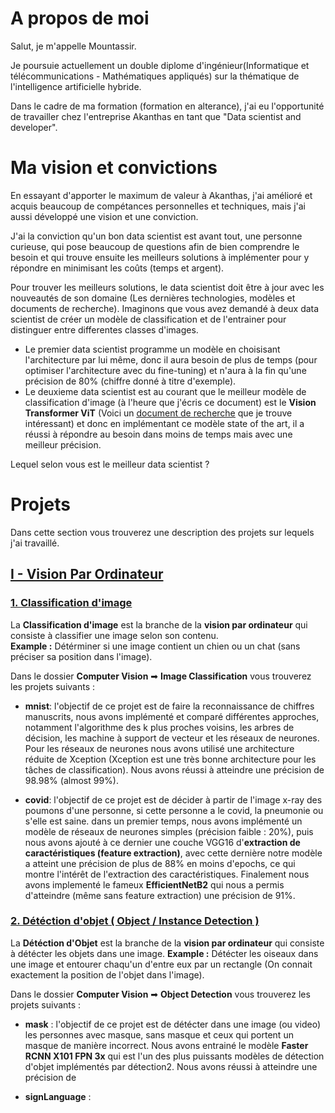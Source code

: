 # A propos de moi
Salut, je m'appelle Mountassir.

Je poursuie actuellement un double diplome d'ingénieur(Informatique et télécommunications - Mathématiques appliqués) sur la thématique de l'intelligence artificielle hybride.

Dans le cadre de ma formation (formation en alterance), j'ai eu l'opportunité de travailler chez l'entreprise Akanthas en tant que "Data scientist and developer".

# Ma vision et convictions
En essayant d'apporter le maximum de valeur à Akanthas, j'ai amélioré et acquis beaucoup de compétances personnelles et techniques, mais j'ai aussi développé une vision et une conviction.

J'ai la conviction qu'un bon data scientist est avant tout, une personne curieuse, qui pose beaucoup de questions afin de bien comprendre le besoin et qui trouve ensuite les meilleurs solutions à implémenter pour y répondre en minimisant les coûts (temps et argent).

Pour trouver les meilleurs solutions, le data scientist doit être à jour avec les nouveautés de son domaine (Les dernières technologies, modèles et documents de recherche). Imaginons que vous avez demandé à deux data scientist de créer un modèle de classification et de l'entrainer pour distinguer entre differentes classes d'images.
* Le premier data scientist programme un modèle en choisisant l'architecture par lui même, donc il aura besoin de plus de temps (pour optimiser l'architecture avec du fine-tuning) et n'aura à la fin qu'une précision de 80% (chiffre donné à titre d'exemple).
* Le deuxieme data scientist est au courant que le meilleur modèle de classification d'image (à l'heure que j'écris ce document) est le **Vision Transformer ViT** (Voici un <u><a href="https://arxiv.org/pdf/2010.11929v2.pdf" target="_blank">document de recherche</a></u> que je trouve intéressant) et donc en implémentant ce modèle state of the art, il a réussi à répondre au besoin dans moins de temps mais avec une meilleur précision.

Lequel selon vous est le meilleur data scientist ?

# Projets
Dans cette section vous trouverez une description des projets sur lequels j'ai travaillé.



## <u>I - Vision Par Ordinateur</u>
###  <u>1. Classification d'image</u>
 
La **Classification d'image** est la branche de la **vision par ordinateur** qui consiste à classifier une image selon son contenu.  
**Example :**  Détérminer si une image contient un chien ou un chat (sans préciser sa position dans l'image).  

Dans le dossier **Computer Vision** ➡ **Image Classification** vous trouverez les projets suivants : 

* **mnist**: l'objectif de ce projet est de faire la reconnaissance de chiffres manuscrits, nous avons implémenté et comparé différentes approches, notamment l'algorithme des k plus proches voisins, les arbres de décision, les machine à support de vecteur et les réseaux de neurones. Pour les réseaux de neurones nous avons utilisé une architecture réduite de Xception (Xception est une très bonne architecture pour les tâches de classification). Nous avons réussi à atteindre une précision de 98.98% (almost 99%).

* **covid**: l'objectif de ce projet est de décider à partir de l'image x-ray des poumons d'une personne, si cette personne a le covid, la pneumonie ou s'elle est saine. dans un premier temps, nous avons implémenté un modèle de réseaux de neurones simples (précision faible : 20%), puis nous avons ajouté à ce dernier une couche VGG16 d'**extraction de caractéristiques (feature extraction)**, avec cette dernière notre modèle a atteint une précision de plus de 88% en moins d'epochs, ce qui montre l'intérêt de l'extraction des caractéristiques. Finalement nous avons implementé le fameux **EfficientNetB2** qui nous a permis d'atteindre (même sans feature extraction) une précision de 91%.

###  <u>2. Détéction d'objet ( Object / Instance Detection )</u>

La **Détéction d'Objet** est la  branche de la **vision par ordinateur** qui consiste à détécter les objets dans une image.
**Example :**  Détécter les oiseaux dans une image et entourer chaqu'un d'entre eux par un rectangle (On connait exactement la position de l'objet dans l'image).  

Dans le dossier **Computer Vision** ➡ **Object Detection** vous trouverez les projets suivants :

* **mask** : l'objectif de ce projet est de détécter dans une image (ou video) les personnes avec masque, sans masque et ceux qui portent un masque de manière incorrect. Nous avons entrainé le modèle <b>Faster RCNN X101 FPN 3x</b> qui est l'un des plus puissants modèles de détection d'objet implémentés par détection2. Nous avons réussi à atteindre une précision de 

* **signLanguage** : 

